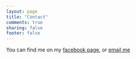 ```yaml
---
layout: page
title: "Contact"
comments: true
sharing: false
footer: false
---
```

You can find me on my [facebook page](https://www.facebook.com/profile.php?id=100009025902065), or [email me](mailto:chenw44@uw.edu)
